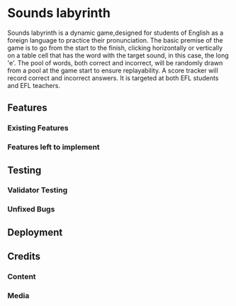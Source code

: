 <h1>Sounds labyrinth</h1>

Sounds labyrinth is a dynamic game,designed for students of English as a foreign language to practice their pronunciation. The basic premise of the game is to go from the start to the finish, clicking horizontally or vertically on a table cell that has the word with the target sound, in this case, the long 'e'. The pool of words, both correct and incorrect, will be randomly drawn from a pool at the game start to ensure replayability. A score tracker will record correct and incorrect answers. It is targeted at both EFL students and EFL teachers.

<h2>Features</h2>
<h3>Existing Features</h3>
<h3>Features left to implement</h3>

<h2>Testing</h2>
<h3>Validator Testing</h3>
<h3>Unfixed Bugs</h3>

<h2>Deployment</h2>

<h2>Credits</h2>
<h3>Content</h3>
<h3>Media</h3>